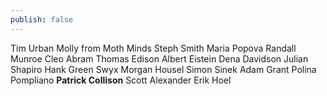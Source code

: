 ```yaml
---
publish: false
---
```


Tim Urban
Molly from Moth Minds
Steph Smith
Maria Popova
Randall Munroe
Cleo Abram
Thomas Edison
Albert Eistein
Dena Davidson
Julian Shapiro
Hank Green
Swyx
Morgan Housel
Simon Sinek
Adam Grant
Polina Pompliano
**Patrick Collison**
Scott Alexander
Erik Hoel